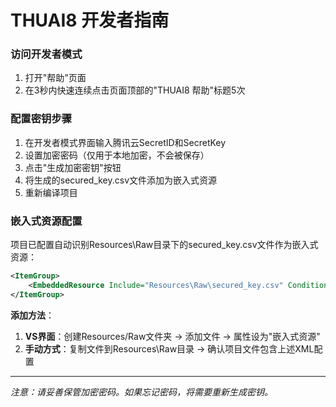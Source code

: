 # THUAI8 开发者指南

### 访问开发者模式

1. 打开"帮助"页面
2. 在3秒内快速连续点击页面顶部的"THUAI8 帮助"标题5次

### 配置密钥步骤

1. 在开发者模式界面输入腾讯云SecretID和SecretKey
2. 设置加密密码（仅用于本地加密，不会被保存）
3. 点击"生成加密密钥"按钮
4. 将生成的secured_key.csv文件添加为嵌入式资源
5. 重新编译项目

### 嵌入式资源配置

项目已配置自动识别Resources\Raw目录下的secured_key.csv文件作为嵌入式资源：

```xml
<ItemGroup>
    <EmbeddedResource Include="Resources\Raw\secured_key.csv" Condition="Exists('Resources\Raw\secured_key.csv')" />
</ItemGroup>
```

**添加方法**：
1. **VS界面**：创建Resources/Raw文件夹 → 添加文件 → 属性设为"嵌入式资源"
2. **手动方式**：复制文件到Resources\Raw目录 → 确认项目文件包含上述XML配置


---

*注意：请妥善保管加密密码。如果忘记密码，将需要重新生成密钥。* 